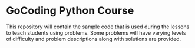 # GoCoding Python Course
This repository will contain the sample code that is used during the lessons to teach students using problems. Some problems will have varying levels of difficulty and problem descriptions along with solutions are provided.
<!--stackedit_data:
eyJoaXN0b3J5IjpbLTcyMjk5MjM4OV19
-->
